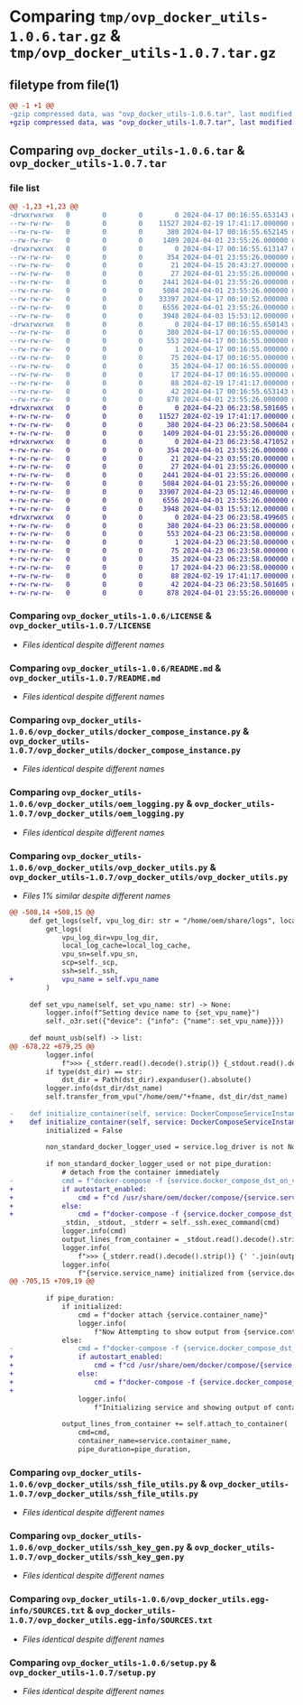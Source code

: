 # Comparing `tmp/ovp_docker_utils-1.0.6.tar.gz` & `tmp/ovp_docker_utils-1.0.7.tar.gz`

## filetype from file(1)

```diff
@@ -1 +1 @@
-gzip compressed data, was "ovp_docker_utils-1.0.6.tar", last modified: Wed Apr 17 00:16:55 2024, max compression
+gzip compressed data, was "ovp_docker_utils-1.0.7.tar", last modified: Tue Apr 23 06:23:58 2024, max compression
```

## Comparing `ovp_docker_utils-1.0.6.tar` & `ovp_docker_utils-1.0.7.tar`

### file list

```diff
@@ -1,23 +1,23 @@
-drwxrwxrwx   0        0        0        0 2024-04-17 00:16:55.653143 ovp_docker_utils-1.0.6/
--rw-rw-rw-   0        0        0    11527 2024-02-19 17:41:17.000000 ovp_docker_utils-1.0.6/LICENSE
--rw-rw-rw-   0        0        0      380 2024-04-17 00:16:55.652145 ovp_docker_utils-1.0.6/PKG-INFO
--rw-rw-rw-   0        0        0     1409 2024-04-01 23:55:26.000000 ovp_docker_utils-1.0.6/README.md
-drwxrwxrwx   0        0        0        0 2024-04-17 00:16:55.613147 ovp_docker_utils-1.0.6/ovp_docker_utils/
--rw-rw-rw-   0        0        0      354 2024-04-01 23:55:26.000000 ovp_docker_utils-1.0.6/ovp_docker_utils/__init__.py
--rw-rw-rw-   0        0        0       21 2024-04-15 20:43:27.000000 ovp_docker_utils-1.0.6/ovp_docker_utils/__version__.py
--rw-rw-rw-   0        0        0       27 2024-04-01 23:55:26.000000 ovp_docker_utils-1.0.6/ovp_docker_utils/defaults.py
--rw-rw-rw-   0        0        0     2441 2024-04-01 23:55:26.000000 ovp_docker_utils-1.0.6/ovp_docker_utils/docker_compose_instance.py
--rw-rw-rw-   0        0        0     5084 2024-04-01 23:55:26.000000 ovp_docker_utils-1.0.6/ovp_docker_utils/oem_logging.py
--rw-rw-rw-   0        0        0    33397 2024-04-17 00:10:52.000000 ovp_docker_utils-1.0.6/ovp_docker_utils/ovp_docker_utils.py
--rw-rw-rw-   0        0        0     6556 2024-04-01 23:55:26.000000 ovp_docker_utils-1.0.6/ovp_docker_utils/ssh_file_utils.py
--rw-rw-rw-   0        0        0     3948 2024-04-03 15:53:12.000000 ovp_docker_utils-1.0.6/ovp_docker_utils/ssh_key_gen.py
-drwxrwxrwx   0        0        0        0 2024-04-17 00:16:55.650143 ovp_docker_utils-1.0.6/ovp_docker_utils.egg-info/
--rw-rw-rw-   0        0        0      380 2024-04-17 00:16:55.000000 ovp_docker_utils-1.0.6/ovp_docker_utils.egg-info/PKG-INFO
--rw-rw-rw-   0        0        0      553 2024-04-17 00:16:55.000000 ovp_docker_utils-1.0.6/ovp_docker_utils.egg-info/SOURCES.txt
--rw-rw-rw-   0        0        0        1 2024-04-17 00:16:55.000000 ovp_docker_utils-1.0.6/ovp_docker_utils.egg-info/dependency_links.txt
--rw-rw-rw-   0        0        0       75 2024-04-17 00:16:55.000000 ovp_docker_utils-1.0.6/ovp_docker_utils.egg-info/entry_points.txt
--rw-rw-rw-   0        0        0       35 2024-04-17 00:16:55.000000 ovp_docker_utils-1.0.6/ovp_docker_utils.egg-info/requires.txt
--rw-rw-rw-   0        0        0       17 2024-04-17 00:16:55.000000 ovp_docker_utils-1.0.6/ovp_docker_utils.egg-info/top_level.txt
--rw-rw-rw-   0        0        0       88 2024-02-19 17:41:17.000000 ovp_docker_utils-1.0.6/pyproject.toml
--rw-rw-rw-   0        0        0       42 2024-04-17 00:16:55.653143 ovp_docker_utils-1.0.6/setup.cfg
--rw-rw-rw-   0        0        0      878 2024-04-01 23:55:26.000000 ovp_docker_utils-1.0.6/setup.py
+drwxrwxrwx   0        0        0        0 2024-04-23 06:23:58.501605 ovp_docker_utils-1.0.7/
+-rw-rw-rw-   0        0        0    11527 2024-02-19 17:41:17.000000 ovp_docker_utils-1.0.7/LICENSE
+-rw-rw-rw-   0        0        0      380 2024-04-23 06:23:58.500604 ovp_docker_utils-1.0.7/PKG-INFO
+-rw-rw-rw-   0        0        0     1409 2024-04-01 23:55:26.000000 ovp_docker_utils-1.0.7/README.md
+drwxrwxrwx   0        0        0        0 2024-04-23 06:23:58.471052 ovp_docker_utils-1.0.7/ovp_docker_utils/
+-rw-rw-rw-   0        0        0      354 2024-04-01 23:55:26.000000 ovp_docker_utils-1.0.7/ovp_docker_utils/__init__.py
+-rw-rw-rw-   0        0        0       21 2024-04-23 03:55:20.000000 ovp_docker_utils-1.0.7/ovp_docker_utils/__version__.py
+-rw-rw-rw-   0        0        0       27 2024-04-01 23:55:26.000000 ovp_docker_utils-1.0.7/ovp_docker_utils/defaults.py
+-rw-rw-rw-   0        0        0     2441 2024-04-01 23:55:26.000000 ovp_docker_utils-1.0.7/ovp_docker_utils/docker_compose_instance.py
+-rw-rw-rw-   0        0        0     5084 2024-04-01 23:55:26.000000 ovp_docker_utils-1.0.7/ovp_docker_utils/oem_logging.py
+-rw-rw-rw-   0        0        0    33907 2024-04-23 05:12:46.000000 ovp_docker_utils-1.0.7/ovp_docker_utils/ovp_docker_utils.py
+-rw-rw-rw-   0        0        0     6556 2024-04-01 23:55:26.000000 ovp_docker_utils-1.0.7/ovp_docker_utils/ssh_file_utils.py
+-rw-rw-rw-   0        0        0     3948 2024-04-03 15:53:12.000000 ovp_docker_utils-1.0.7/ovp_docker_utils/ssh_key_gen.py
+drwxrwxrwx   0        0        0        0 2024-04-23 06:23:58.499605 ovp_docker_utils-1.0.7/ovp_docker_utils.egg-info/
+-rw-rw-rw-   0        0        0      380 2024-04-23 06:23:58.000000 ovp_docker_utils-1.0.7/ovp_docker_utils.egg-info/PKG-INFO
+-rw-rw-rw-   0        0        0      553 2024-04-23 06:23:58.000000 ovp_docker_utils-1.0.7/ovp_docker_utils.egg-info/SOURCES.txt
+-rw-rw-rw-   0        0        0        1 2024-04-23 06:23:58.000000 ovp_docker_utils-1.0.7/ovp_docker_utils.egg-info/dependency_links.txt
+-rw-rw-rw-   0        0        0       75 2024-04-23 06:23:58.000000 ovp_docker_utils-1.0.7/ovp_docker_utils.egg-info/entry_points.txt
+-rw-rw-rw-   0        0        0       35 2024-04-23 06:23:58.000000 ovp_docker_utils-1.0.7/ovp_docker_utils.egg-info/requires.txt
+-rw-rw-rw-   0        0        0       17 2024-04-23 06:23:58.000000 ovp_docker_utils-1.0.7/ovp_docker_utils.egg-info/top_level.txt
+-rw-rw-rw-   0        0        0       88 2024-02-19 17:41:17.000000 ovp_docker_utils-1.0.7/pyproject.toml
+-rw-rw-rw-   0        0        0       42 2024-04-23 06:23:58.501605 ovp_docker_utils-1.0.7/setup.cfg
+-rw-rw-rw-   0        0        0      878 2024-04-01 23:55:26.000000 ovp_docker_utils-1.0.7/setup.py
```

### Comparing `ovp_docker_utils-1.0.6/LICENSE` & `ovp_docker_utils-1.0.7/LICENSE`

 * *Files identical despite different names*

### Comparing `ovp_docker_utils-1.0.6/README.md` & `ovp_docker_utils-1.0.7/README.md`

 * *Files identical despite different names*

### Comparing `ovp_docker_utils-1.0.6/ovp_docker_utils/docker_compose_instance.py` & `ovp_docker_utils-1.0.7/ovp_docker_utils/docker_compose_instance.py`

 * *Files identical despite different names*

### Comparing `ovp_docker_utils-1.0.6/ovp_docker_utils/oem_logging.py` & `ovp_docker_utils-1.0.7/ovp_docker_utils/oem_logging.py`

 * *Files identical despite different names*

### Comparing `ovp_docker_utils-1.0.6/ovp_docker_utils/ovp_docker_utils.py` & `ovp_docker_utils-1.0.7/ovp_docker_utils/ovp_docker_utils.py`

 * *Files 1% similar despite different names*

```diff
@@ -508,14 +508,15 @@
     def get_logs(self, vpu_log_dir: str = "/home/oem/share/logs", local_log_cache: str = "~/ovp_logs/From_VPUs") -> None:
         get_logs(
             vpu_log_dir=vpu_log_dir,
             local_log_cache=local_log_cache,
             vpu_sn=self.vpu_sn,
             scp=self._scp,
             ssh=self._ssh,
+            vpu_name = self.vpu_name
         )
 
     def set_vpu_name(self, set_vpu_name: str) -> None:
         logger.info(f"Setting device name to {set_vpu_name}")
         self._o3r.set({"device": {"info": {"name": set_vpu_name}}})
 
     def mount_usb(self) -> list:
@@ -678,22 +679,25 @@
         logger.info(
             f">>> {_stderr.read().decode().strip()} {_stdout.read().decode().strip()}")
         if type(dst_dir) == str:
             dst_dir = Path(dst_dir).expanduser().absolute()
         logger.info(dst_dir/dst_name)
         self.transfer_from_vpu("/home/oem/"+fname, dst_dir/dst_name)
 
-    def initialize_container(self, service: DockerComposeServiceInstance, pipe_duration: float = 0, stop_upon_exit: bool = False, trigger_to_close_container: str = "") -> None:
+    def initialize_container(self, service: DockerComposeServiceInstance, pipe_duration: float = 0, stop_upon_exit: bool = False, autostart_enabled = True, trigger_to_close_container: str = "") -> None:
         initialized = False
 
         non_standard_docker_logger_used = service.log_driver is not None
 
         if non_standard_docker_logger_used or not pipe_duration:
             # detach from the container immediately
-            cmd = f"docker-compose -f {service.docker_compose_dst_on_vpu} up --d --remove-orphan {service.service_name} "
+            if autostart_enabled:
+                cmd = f"cd /usr/share/oem/docker/compose/{service.service_name}/ && docker-compose up --d --remove-orphans {service.service_name}"
+            else:
+                cmd = f"docker-compose -f {service.docker_compose_dst_on_vpu} up --d --remove-orphans {service.service_name}"
             _stdin, _stdout, _stderr = self._ssh.exec_command(cmd)
             logger.info(cmd)
             output_lines_from_container = _stdout.read().decode().strip().split("\n")
             logger.info(
                 f">>> {_stderr.read().decode().strip()} {' '.join(output_lines_from_container)}")
             logger.info(
                 f"{service.service_name} initialized from {service.docker_compose_dst_on_vpu}")
@@ -705,15 +709,19 @@
 
         if pipe_duration:
             if initialized:
                 cmd = f"docker attach {service.container_name}"
                 logger.info(
                     f"Now Attempting to show output from {service.container_name}: {cmd}")
             else:
-                cmd = f"docker-compose -f {service.docker_compose_dst_on_vpu} up {service.service_name}"
+                if autostart_enabled:
+                    cmd = f"cd /usr/share/oem/docker/compose/{service.service_name}/ && docker-compose up --remove-orphans {service.service_name}"                
+                else:
+                    cmd = f"docker-compose -f {service.docker_compose_dst_on_vpu} up {service.service_name}"
+                
                 logger.info(
                     f"Initializing service and showing output of container as it appears to be using the standard logger... {cmd}")
 
             output_lines_from_container += self.attach_to_container(
                 cmd=cmd,
                 container_name=service.container_name,
                 pipe_duration=pipe_duration,
```

### Comparing `ovp_docker_utils-1.0.6/ovp_docker_utils/ssh_file_utils.py` & `ovp_docker_utils-1.0.7/ovp_docker_utils/ssh_file_utils.py`

 * *Files identical despite different names*

### Comparing `ovp_docker_utils-1.0.6/ovp_docker_utils/ssh_key_gen.py` & `ovp_docker_utils-1.0.7/ovp_docker_utils/ssh_key_gen.py`

 * *Files identical despite different names*

### Comparing `ovp_docker_utils-1.0.6/ovp_docker_utils.egg-info/SOURCES.txt` & `ovp_docker_utils-1.0.7/ovp_docker_utils.egg-info/SOURCES.txt`

 * *Files identical despite different names*

### Comparing `ovp_docker_utils-1.0.6/setup.py` & `ovp_docker_utils-1.0.7/setup.py`

 * *Files identical despite different names*

